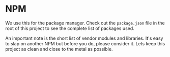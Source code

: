 # NPM 
We use this for the package manager. Check out the 
`package.json` file in the root of this project to 
see the complete list of packages used.



An important note is the short list of vendor modules and libraries. It's easy 
to slap on another NPM but before you do, please consider it. Lets keep 
this project as clean and close to the metal as possible. 

